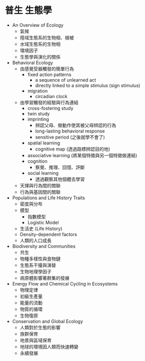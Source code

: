 # 普生 生態學

- An Overview of Ecology
    - 氣候
    - 陸域生態系的生物相、植被
    - 水域生態系的生物相
    - 環境因子
    - 生態學與演化的關係
- Behavioral Ecology
    - 由感覺受器觸發的簡單行為
        - fixed action patterns
            - a sequence of unlearned act
            - directly linked to a simple stimulus (sign stimulus)
        - migration
            - circadian clock
    - 由學習觸發的經驗與行為連結
        - cross-fostering study
        - twin study
        - imprinting
            - 辨認父母、做動作使其被父母辨認的行為
            - long-lasting behavioral response
            - sensitive period (之後就學不會了)
        - spatial learning
            - cognitive map (透過路標辨認目的地)
        - associative learning (將某個特徵與另一個特徵做連結)
        - cognition
            - 察覺、推理、回憶、評斷
        - social learning
            - 透過觀察其他個體去學習
    - 天擇與行為間的關聯
    - 行為與基因間的關聯
- Populations and Life History Traits
    - 密度與分布
    - 模型
        - 指數模型
        - Logistic Model
    - 生活史 (Life History)
    - Density-dependent factors
    - 人類的人口成長
- Biodiversity and Communities
    - 共生
    - 物種多樣性與食物鏈
    - 生態系干擾與演替
    - 生物地理學因子
    - 病原體影響著群集的發展
- Energy Flow and Chemical Cycling in Ecosystems
    - 物理定律
    - 初級生產量
    - 能量的流動
    - 物質的循環
    - 生物復原
- Conservation and Global Ecology
    - 人類對於生態的影響
    - 族群保育
    - 地景與區域保育
    - 地球的環境因人類而快速轉變
    - 永續發展
